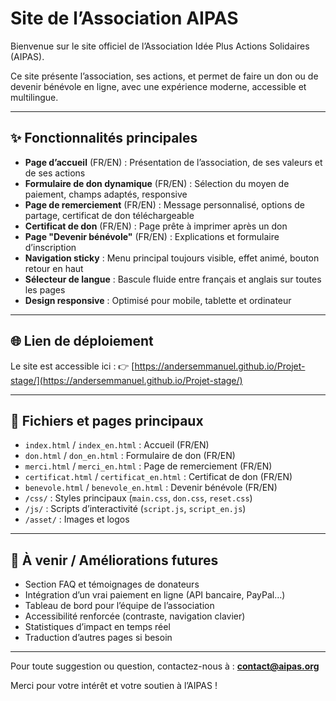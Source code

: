 # Site de l’Association AIPAS

Bienvenue sur le site officiel de l’Association Idée Plus Actions Solidaires (AIPAS).

Ce site présente l’association, ses actions, et permet de faire un don ou de devenir bénévole en ligne, avec une expérience moderne, accessible et multilingue.

---

## ✨ Fonctionnalités principales

- **Page d’accueil** (FR/EN) : Présentation de l’association, de ses valeurs et de ses actions
- **Formulaire de don dynamique** (FR/EN) : Sélection du moyen de paiement, champs adaptés, responsive
- **Page de remerciement** (FR/EN) : Message personnalisé, options de partage, certificat de don téléchargeable
- **Certificat de don** (FR/EN) : Page prête à imprimer après un don
- **Page "Devenir bénévole"** (FR/EN) : Explications et formulaire d’inscription
- **Navigation sticky** : Menu principal toujours visible, effet animé, bouton retour en haut
- **Sélecteur de langue** : Bascule fluide entre français et anglais sur toutes les pages
- **Design responsive** : Optimisé pour mobile, tablette et ordinateur

---

## 🌐 Lien de déploiement

Le site est accessible ici :
👉 [https://andersemmanuel.github.io/Projet-stage/](https://andersemmanuel.github.io/Projet-stage/)

---

## 📁 Fichiers et pages principaux

- `index.html` / `index_en.html` : Accueil (FR/EN)
- `don.html` / `don_en.html` : Formulaire de don (FR/EN)
- `merci.html` / `merci_en.html` : Page de remerciement (FR/EN)
- `certificat.html` / `certificat_en.html` : Certificat de don (FR/EN)
- `benevole.html` / `benevole_en.html` : Devenir bénévole (FR/EN)
- `/css/` : Styles principaux (`main.css`, `don.css`, `reset.css`)
- `/js/` : Scripts d’interactivité (`script.js`, `script_en.js`)
- `/asset/` : Images et logos

---

## 🚀 À venir / Améliorations futures

- Section FAQ et témoignages de donateurs
- Intégration d’un vrai paiement en ligne (API bancaire, PayPal…)
- Tableau de bord pour l’équipe de l’association
- Accessibilité renforcée (contraste, navigation clavier)
- Statistiques d’impact en temps réel
- Traduction d’autres pages si besoin

---

Pour toute suggestion ou question, contactez-nous à : **contact@aipas.org**

Merci pour votre intérêt et votre soutien à l’AIPAS ! 